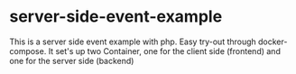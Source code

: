 # server-side-event-example
This is a server side event example with php. Easy try-out through docker-compose. It set's up two Container, one for the client side (frontend) and one for the server side (backend)
